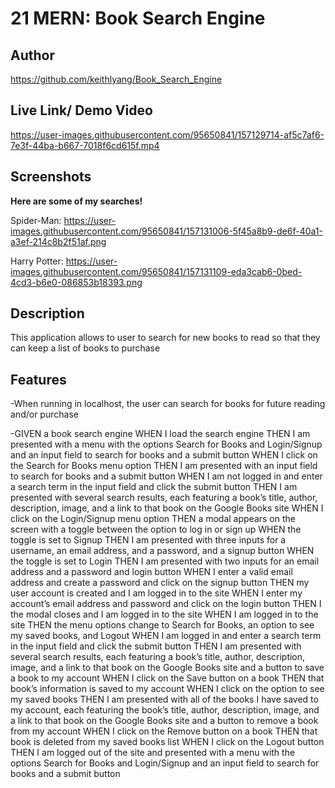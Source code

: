 # 21 MERN: Book Search Engine

## Author

https://github.com/keithlyang/Book_Search_Engine

## Live Link/ Demo Video

https://user-images.githubusercontent.com/95650841/157129714-af5c7af6-7e3f-44ba-b667-7018f6cd615f.mp4

## Screenshots

**Here are some of my searches!**

Spider-Man: https://user-images.githubusercontent.com/95650841/157131006-5f45a8b9-de6f-40a1-a3ef-214c8b2f51af.png

Harry Potter: https://user-images.githubusercontent.com/95650841/157131109-eda3cab6-0bed-4cd3-b6e0-086853b18393.png

## Description

This application allows to user to search for new books to read so that they can keep a list of books to purchase

## Features

-When running in localhost, the user can search for books for future reading and/or purchase

-GIVEN a book search engine
WHEN I load the search engine
THEN I am presented with a menu with the options Search for Books and Login/Signup and an input field to search for books and a submit button
WHEN I click on the Search for Books menu option
THEN I am presented with an input field to search for books and a submit button
WHEN I am not logged in and enter a search term in the input field and click the submit button
THEN I am presented with several search results, each featuring a book’s title, author, description, image, and a link to that book on the Google Books site
WHEN I click on the Login/Signup menu option
THEN a modal appears on the screen with a toggle between the option to log in or sign up
WHEN the toggle is set to Signup
THEN I am presented with three inputs for a username, an email address, and a password, and a signup button
WHEN the toggle is set to Login
THEN I am presented with two inputs for an email address and a password and login button
WHEN I enter a valid email address and create a password and click on the signup button
THEN my user account is created and I am logged in to the site
WHEN I enter my account’s email address and password and click on the login button
THEN I the modal closes and I am logged in to the site
WHEN I am logged in to the site
THEN the menu options change to Search for Books, an option to see my saved books, and Logout
WHEN I am logged in and enter a search term in the input field and click the submit button
THEN I am presented with several search results, each featuring a book’s title, author, description, image, and a link to that book on the Google Books site and a button to save a book to my account
WHEN I click on the Save button on a book
THEN that book’s information is saved to my account
WHEN I click on the option to see my saved books
THEN I am presented with all of the books I have saved to my account, each featuring the book’s title, author, description, image, and a link to that book on the Google Books site and a button to remove a book from my account
WHEN I click on the Remove button on a book
THEN that book is deleted from my saved books list
WHEN I click on the Logout button
THEN I am logged out of the site and presented with a menu with the options Search for Books and Login/Signup and an input field to search for books and a submit button  